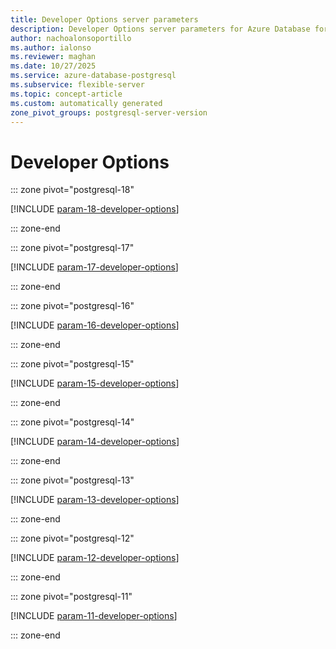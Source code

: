 ```yaml
---
title: Developer Options server parameters
description: Developer Options server parameters for Azure Database for PostgreSQL flexible server.
author: nachoalonsoportillo
ms.author: ialonso
ms.reviewer: maghan
ms.date: 10/27/2025
ms.service: azure-database-postgresql
ms.subservice: flexible-server
ms.topic: concept-article
ms.custom: automatically generated
zone_pivot_groups: postgresql-server-version
---
```

# Developer Options


::: zone pivot="postgresql-18"

[!INCLUDE [param-18-developer-options](./includes/param-18-developer-options.md)]

::: zone-end


::: zone pivot="postgresql-17"

[!INCLUDE [param-17-developer-options](./includes/param-17-developer-options.md)]

::: zone-end


::: zone pivot="postgresql-16"

[!INCLUDE [param-16-developer-options](./includes/param-16-developer-options.md)]

::: zone-end


::: zone pivot="postgresql-15"

[!INCLUDE [param-15-developer-options](./includes/param-15-developer-options.md)]

::: zone-end


::: zone pivot="postgresql-14"

[!INCLUDE [param-14-developer-options](./includes/param-14-developer-options.md)]

::: zone-end


::: zone pivot="postgresql-13"

[!INCLUDE [param-13-developer-options](./includes/param-13-developer-options.md)]

::: zone-end


::: zone pivot="postgresql-12"

[!INCLUDE [param-12-developer-options](./includes/param-12-developer-options.md)]

::: zone-end


::: zone pivot="postgresql-11"

[!INCLUDE [param-11-developer-options](./includes/param-11-developer-options.md)]

::: zone-end


